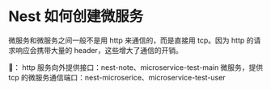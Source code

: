 # Nest 如何创建微服务

微服务和微服务之间一般不是用 http 来通信的，而是直接用 tcp。因为 http 的请求响应会携带大量的 header，这些增大了通信的开销。

🌰：
http 服务向外提供接口：nest-note、microservice-test-main
微服务，提供 tcp 的微服务通信端口：nest-microserice、microservice-test-user
